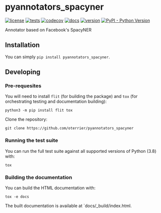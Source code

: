 # pyannotators_spacyner

[![license](https://img.shields.io/github/license/oterrier/pyannotators_spacyner)](https://github.com/oterrier/pyannotators_spacyner/blob/master/LICENSE)
[![tests](https://github.com/oterrier/pyannotators_spacyner/workflows/tests/badge.svg)](https://github.com/oterrier/pyannotators_spacyner/actions?query=workflow%3Atests)
[![codecov](https://img.shields.io/codecov/c/github/oterrier/pyannotators_spacyner)](https://codecov.io/gh/oterrier/pyannotators_spacyner)
[![docs](https://img.shields.io/readthedocs/pyannotators_spacyner)](https://pyannotators_spacyner.readthedocs.io)
[![version](https://img.shields.io/pypi/v/pyannotators_spacyner)](https://pypi.org/project/pyannotators_spacyner/)
[![PyPI - Python Version](https://img.shields.io/pypi/pyversions/pyannotators_spacyner)](https://pypi.org/project/pyannotators_spacyner/)

Annotator based on Facebook's SpacyNER

## Installation

You can simply `pip install pyannotators_spacyner`.

## Developing

### Pre-requesites

You will need to install `flit` (for building the package) and `tox` (for orchestrating testing and documentation building):

```
python3 -m pip install flit tox
```

Clone the repository:

```
git clone https://github.com/oterrier/pyannotators_spacyner
```

### Running the test suite

You can run the full test suite against all supported versions of Python (3.8) with:

```
tox
```

### Building the documentation

You can build the HTML documentation with:

```
tox -e docs
```

The built documentation is available at `docs/_build/index.html.
